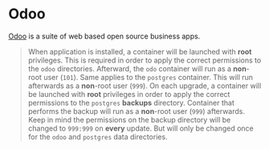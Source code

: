 # Odoo

[Odoo](https://odoo.com) is a suite of web based open source business apps.

> When application is installed, a container will be launched with **root** privileges.
> This is required in order to apply the correct permissions to the `odoo` directories.
> Afterward, the `odo` container will run as a **non**-root user (`101`).
> Same applies to the `postgres` container. This will run afterwards as a **non**-root user (`999`).
> On each upgrade, a container will be launched with **root** privileges in order to apply the correct
> permissions to the `postgres` **backups** directory. Container that performs the backup will run as a **non**-root user (`999`) afterwards.
> Keep in mind the permissions on the backup directory will be changed to `999:999` on **every** update.
> But will only be changed once for the `odoo` and `postgres` data directories.
